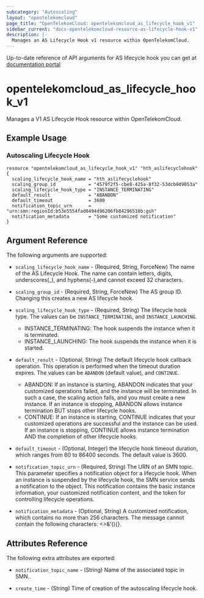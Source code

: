 ```yaml
---
subcategory: "Autoscaling"
layout: "opentelekomcloud"
page_title: "OpenTelekomCloud: opentelekomcloud_as_lifecycle_hook_v1"
sidebar_current: "docs-opentelekomcloud-resource-as-lifecycle-hook-v1"
description: |-
  Manages an AS Lifecycle Hook v1 resource within OpenTelekomCloud.
---
```


Up-to-date reference of API arguments for AS lifecycle hook you can get at
[documentation portal](https://docs.otc.t-systems.com/auto-scaling/api-ref/apis/lifecycle_hooks)

# opentelekomcloud_as_lifecycle_hook_v1

Manages a V1 AS Lifecycle Hook resource within OpenTelekomCloud.

## Example Usage

### Autoscaling Lifecycle Hook

```hcl
resource "opentelekomcloud_as_lifecycle_hook_v1" "hth_aslifecyclehook" {
  scaling_lifecycle_hook_name = "hth_aslifecyclehook"
  scaling_group_id            = "4579f2f5-cbe8-425a-8f32-53dcb9d9053a"
  scaling_lifecycle_hook_type = "INSTANCE_TERMINATING"
  default_result              = "ABANDON"
  default_timeout             = 3600
  notification_topic_urn      = "urn:smn:regionId:b53e5554fad0494d96206fb84296510b:gsh"
  notification_metadata       = "Some customized notification"
}
```

## Argument Reference

The following arguments are supported:

* `scaling_lifecycle_hook_name` - (Required, String, ForceNew) The name of the AS Lifecycle Hook. The name can contain letters, digits, underscores(_), and hyphens(-),and cannot exceed 32 characters.

* `scaling_group_id` - (Required, String, ForceNew) The AS group ID. Changing this creates a new AS lifecycle hook.

* `scaling_lifecycle_hook_type` - (Required, String) The lifecycle hook type. The values can be `INSTANCE_TERMINATING`, and `INSTANCE_LAUNCHING`. 
  - INSTANCE_TERMINATING: The hook suspends the instance when it is terminated.
  - INSTANCE_LAUNCHING: The hook suspends the instance when it is started.

* `default_result` - (Optional, String) The default lifecycle hook callback operation.  This operation is performed when the timeout duration expires. The values
  can be `ABANDON` (default value), and `CONTINUE`.
	- ABANDON:
	  If an instance is starting, ABANDON indicates that your customized operations failed, and the instance will be terminated.
	  In such a case, the scaling action fails, and you must create a new instance.
	  If an instance is stopping, ABANDON allows instance termination BUT stops other lifecycle hooks.
	- CONTINUE:
	  If an instance is starting, CONTINUE indicates that your customized operations are successful and the instance can be used.
	  If an instance is stopping, CONTINUE allows instance termination AND the completion of other lifecycle hooks.

* `default_timeout` - (Optional, Integer) the lifecycle hook timeout duration, which ranges from 60 to 86400 seconds. The default value is 3600.

* `notification_topic_urn` - (Required, String) The URN of an SMN topic. This parameter specifies a notification object for a lifecycle hook. When an instance is suspended by the lifecycle hook, the SMN service sends a notification to the object. This notification contains the basic instance information, your customized notification content, and the token for controlling lifecycle operations.

* `notification_metadata` - (Optional, String) A customized notification, which contains no more than 256 characters. The message cannot contain the following characters: <>&'(){}.

## Attributes Reference

The following extra attributes are exported:

* `notification_topic_name` - (String) Name of the associated topic in SMN..

* `create_time` - (String) Time of creation of the autoscaling lifecycle hook.
